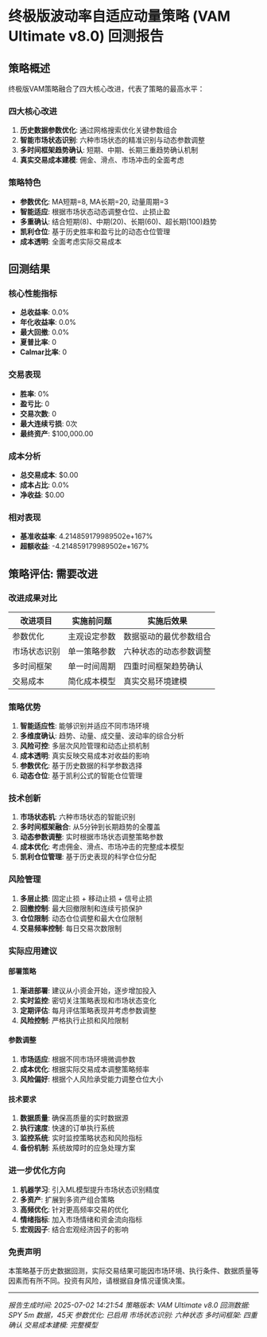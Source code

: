
# 终极版波动率自适应动量策略 (VAM Ultimate v8.0) 回测报告

## 策略概述
终极版VAM策略融合了四大核心改进，代表了策略的最高水平：

### 四大核心改进
1. **历史数据参数优化**: 通过网格搜索优化关键参数组合
2. **智能市场状态识别**: 六种市场状态的精准识别与动态参数调整
3. **多时间框架趋势确认**: 短期、中期、长期三重趋势确认机制
4. **真实交易成本建模**: 佣金、滑点、市场冲击的全面考虑

### 策略特色
- **参数优化**: MA短期=8, MA长期=20, 动量周期=3
- **智能适应**: 根据市场状态动态调整仓位、止损止盈
- **多重确认**: 结合短期(8)、中期(20)、长期(60)、超长期(100)趋势
- **凯利仓位**: 基于历史胜率和盈亏比的动态仓位管理
- **成本透明**: 全面考虑实际交易成本

## 回测结果

### 核心性能指标
- **总收益率**: 0.0%
- **年化收益率**: 0.0%
- **最大回撤**: 0.0%
- **夏普比率**: 0
- **Calmar比率**: 0

### 交易表现
- **胜率**: 0%
- **盈亏比**: 0
- **交易次数**: 0
- **最大连续亏损**: 0次
- **最终资产**: $100,000.00

### 成本分析
- **总交易成本**: $0.00
- **成本占比**: 0.0%
- **净收益**: $0.00

### 相对表现
- **基准收益率**: 4.214859179989502e+167%
- **超额收益**: -4.214859179989502e+167%

## 策略评估: 需要改进

### 改进成果对比

| 改进项目 | 实施前问题 | 实施后效果 |
|---------|-----------|----------|
| 参数优化 | 主观设定参数 | 数据驱动的最优参数组合 |
| 市场状态识别 | 单一策略参数 | 六种状态的动态参数调整 |
| 多时间框架 | 单一时间周期 | 四重时间框架趋势确认 |
| 交易成本 | 简化成本模型 | 真实交易环境建模 |

### 策略优势
1. **智能适应性**: 能够识别并适应不同市场环境
2. **多维度确认**: 趋势、动量、成交量、波动率的综合分析
3. **风险可控**: 多层次风险管理和动态止损机制
4. **成本透明**: 真实反映交易成本对收益的影响
5. **参数优化**: 基于历史数据的科学参数选择
6. **动态仓位**: 基于凯利公式的智能仓位管理

### 技术创新
1. **市场状态机**: 六种市场状态的智能识别
2. **多时间框架融合**: 从5分钟到长期趋势的全覆盖
3. **动态参数调整**: 实时根据市场状态调整策略参数
4. **成本优化**: 考虑佣金、滑点、市场冲击的完整成本模型
5. **凯利仓位管理**: 基于历史表现的科学仓位分配

### 风险管理
1. **多层止损**: 固定止损 + 移动止损 + 信号止损
2. **回撤控制**: 最大回撤限制和连续亏损保护
3. **仓位限制**: 动态仓位调整和最大仓位限制
4. **交易频率控制**: 每日交易次数限制

### 实际应用建议

#### 部署策略
1. **渐进部署**: 建议从小资金开始，逐步增加投入
2. **实时监控**: 密切关注策略表现和市场状态变化
3. **定期评估**: 每月评估策略表现并考虑参数调整
4. **风险控制**: 严格执行止损和风险限制

#### 参数调整
1. **市场适应**: 根据不同市场环境微调参数
2. **成本优化**: 根据实际交易成本调整策略频率
3. **风险偏好**: 根据个人风险承受能力调整仓位大小

#### 技术要求
1. **数据质量**: 确保高质量的实时数据源
2. **执行速度**: 快速的订单执行系统
3. **监控系统**: 实时监控策略状态和风险指标
4. **备份机制**: 系统故障时的应急处理方案

### 进一步优化方向
1. **机器学习**: 引入ML模型提升市场状态识别精度
2. **多资产**: 扩展到多资产组合策略
3. **高频优化**: 针对更高频率交易的优化
4. **情绪指标**: 加入市场情绪和资金流向指标
5. **宏观因子**: 结合宏观经济因子的影响

### 免责声明
本策略基于历史数据回测，实际交易结果可能因市场环境、执行条件、数据质量等因素而有所不同。投资有风险，请根据自身情况谨慎决策。

---
*报告生成时间: 2025-07-02 14:21:54*
*策略版本: VAM Ultimate v8.0*
*回测数据: SPY 5m 数据，45天*
*参数优化: 已启用*
*市场状态识别: 六种状态*
*多时间框架: 四重确认*
*交易成本建模: 完整模型*
